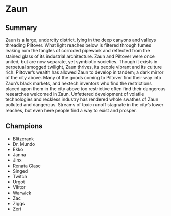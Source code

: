 # Zaun

## Summary
Zaun is a large, undercity district, lying in the deep canyons and valleys 
threading Piltover. What light reaches below is filtered through fumes leaking 
rom the tangles of corroded pipework and reflected from the stained glass of 
its industrial architecture. Zaun and Piltover were once united, but are now 
separate, yet symbiotic societies. Though it exists in perpetual smogged 
twilight, Zaun thrives, its people vibrant and its culture rich. Piltover’s 
wealth has allowed Zaun to develop in tandem; a dark mirror of the city above. 
Many of the goods coming to Piltover find their way into Zaun’s black markets, 
and hextech inventors who find the restrictions placed upon them in the city 
above too restrictive often find their dangerous researches welcomed in Zaun. 
Unfettered development of volatile technologies and reckless industry has 
rendered whole swathes of Zaun polluted and dangerous. Streams of toxic runoff 
stagnate in the city’s lower reaches, but even here people find a way to exist 
and prosper.

## Champions
- Blitzcrank
- Dr. Mundo
- Ekko
- Janna
- Jinx
- Renata Glasc
- Singed
- Twitch
- Urgot
- Viktor
- Warwick
- Zac
- Ziggs
- Zeri